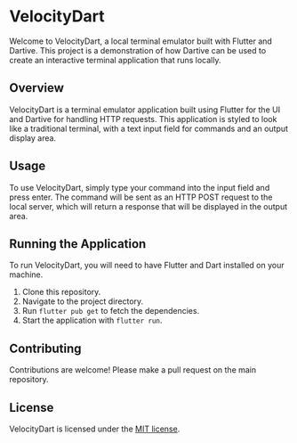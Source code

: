 # VelocityDart

Welcome to VelocityDart, a local terminal emulator built with Flutter and Dartive. This project is a demonstration of how Dartive can be used to create an interactive terminal application that runs locally. 

## Overview

VelocityDart is a terminal emulator application built using Flutter for the UI and Dartive for handling HTTP requests. This application is styled to look like a traditional terminal, with a text input field for commands and an output display area.

## Usage

To use VelocityDart, simply type your command into the input field and press enter. The command will be sent as an HTTP POST request to the local server, which will return a response that will be displayed in the output area.

## Running the Application

To run VelocityDart, you will need to have Flutter and Dart installed on your machine.

1. Clone this repository.
2. Navigate to the project directory.
3. Run `flutter pub get` to fetch the dependencies.
4. Start the application with `flutter run`.

## Contributing

Contributions are welcome! Please make a pull request on the main repository.

## License

VelocityDart is licensed under the [MIT license](LICENSE).

